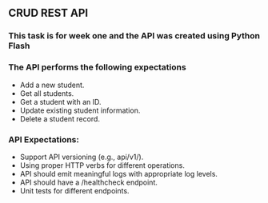 ## CRUD REST API  
### This task is for week one and the API was created using Python Flash  
### The API performs the following expectations
- Add a new student.
- Get all students.
- Get a student with an ID.
- Update existing student information.
- Delete a student record.  

### API Expectations:
- Support API versioning (e.g., api/v1/<resource>).
- Using proper HTTP verbs for different operations.
- API should emit meaningful logs with appropriate log levels.
- API should have a /healthcheck endpoint.
- Unit tests for different endpoints.